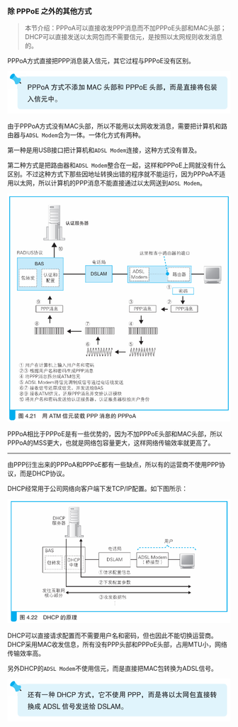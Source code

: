 ### 除 PPPoE 之外的其他方式

> 本节介绍：PPPoA可以直接收发PPP消息而不加PPPoE头部和MAC头部；DHCP可以直接发送以太网包而不需要信元，是按照以太网规则收发消息的。

PPPoA方式直接把PPP消息装入信元，其它过程与PPPoE没有区别。

![tip](img/71.png)

由于PPPoA方式没有MAC头部，所以不能用以太网收发消息，需要把计算机和路由器与`ADSL Modem`合为一体。一体化方式有两种。

第一种是用USB接口把计算机和`ADSL Modem`连接，这种方式没有普及。

第二种方式是把路由器和`ADSL Modem`整合在一起，这样和PPPoE上网就没有什么区别。不过这种方式下那些因地址转换出错的程序就不能运行，因为PPPoA不适用以太网，所以计算机的PPP消息不能直接通过以太网送到`ADSL Modem`。

![PPPoA](img/70.png)

PPPoA相比于PPPoE是有一些优势的，因为不加PPPoE头部和MAC头部，所以PPPoA的MSS更大，也就是网络包容量更大，这样网络传输效率就更高了。

---

由PPP衍生出来的PPPoA和PPPoE都有一些缺点，所以有的运营商不使用PPP协议，而是DHCP协议。

DHCP经常用于公司网络向客户端下发TCP/IP配置。如下图所示：

![DHCP](img/72.png)

DHCP可以直接请求配置而不需要用户名和密码，但也因此不能切换运营商。DHCP采用MAC收发信息，所有没有PPP头部和PPPoE头部，占用MTU小，网络传输效率高。

另外DHCP的`ADSL Modem`不使用信元，而是直接把MAC包转换为ADSL信号。

![tip](img/73.png)